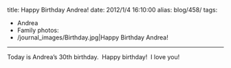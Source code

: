 title: Happy Birthday Andrea!
date: 2012/1/4 16:10:00
alias: blog/458/
tags:
- Andrea
- Family
photos:
- /journal_images/Birthday.jpg|Happy Birthday Andrea!
---
Today is Andrea’s 30th birthday.  Happy birthday!  I love you!